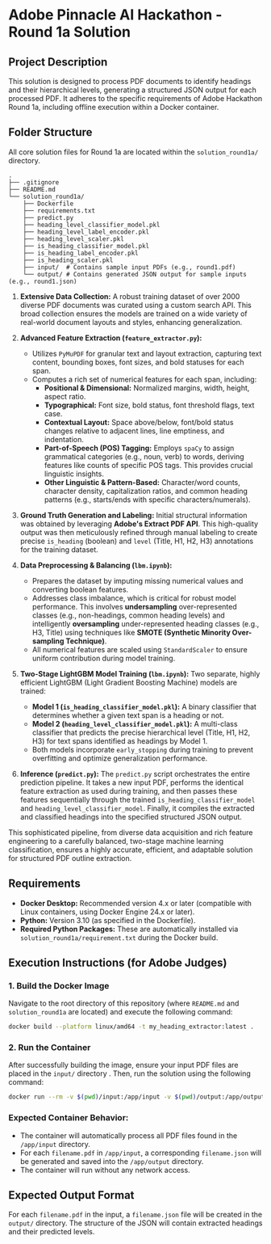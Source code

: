 # Adobe Pinnacle AI Hackathon - Round 1a Solution

## Project Description
This solution is designed to process PDF documents to identify headings and their hierarchical levels, generating a structured JSON output for each processed PDF. It adheres to the specific requirements of Adobe Hackathon Round 1a, including offline execution within a Docker container.

## Folder Structure
All core solution files for Round 1a are located within the `solution_round1a/` directory.

```
.
├── .gitignore
├── README.md
└── solution_round1a/
    ├── Dockerfile
    ├── requirements.txt
    ├── predict.py
    ├── heading_level_classifier_model.pkl
    ├── heading_level_label_encoder.pkl
    ├── heading_level_scaler.pkl
    ├── is_heading_classifier_model.pkl
    ├── is_heading_label_encoder.pkl
    ├── is_heading_scaler.pkl
    ├── input/  # Contains sample input PDFs (e.g., round1.pdf)
    └── output/ # Contains generated JSON output for sample inputs (e.g., round1.json)
```
1.  **Extensive Data Collection:** A robust training dataset of over 2000 diverse PDF documents was curated using a custom search API. This broad collection ensures the models are trained on a wide variety of real-world document layouts and styles, enhancing generalization.

2.  **Advanced Feature Extraction (`feature_extractor.py`):**
    * Utilizes `PyMuPDF` for granular text and layout extraction, capturing text content, bounding boxes, font sizes, and bold statuses for each span.
    * Computes a rich set of numerical features for each span, including:
        * **Positional & Dimensional:** Normalized margins, width, height, aspect ratio.
        * **Typographical:** Font size, bold status, font threshold flags, text case.
        * **Contextual Layout:** Space above/below, font/bold status changes relative to adjacent lines, line emptiness, and indentation.
        * **Part-of-Speech (POS) Tagging:** Employs `spaCy` to assign grammatical categories (e.g., noun, verb) to words, deriving features like counts of specific POS tags. This provides crucial linguistic insights.
        * **Other Linguistic & Pattern-Based:** Character/word counts, character density, capitalization ratios, and common heading patterns (e.g., starts/ends with specific characters/numerals).

3.  **Ground Truth Generation and Labeling:** Initial structural information was obtained by leveraging **Adobe's Extract PDF API**. This high-quality output was then meticulously refined through manual labeling to create precise `is_heading` (boolean) and `level` (Title, H1, H2, H3) annotations for the training dataset.

4.  **Data Preprocessing & Balancing (`lbm.ipynb`):**
    * Prepares the dataset by imputing missing numerical values and converting boolean features.
    * Addresses class imbalance, which is critical for robust model performance. This involves **undersampling** over-represented classes (e.g., non-headings, common heading levels) and intelligently **oversampling** under-represented heading classes (e.g., H3, Title) using techniques like **SMOTE (Synthetic Minority Over-sampling Technique)**.
    * All numerical features are scaled using `StandardScaler` to ensure uniform contribution during model training.

5.  **Two-Stage LightGBM Model Training (`lbm.ipynb`):** Two separate, highly efficient LightGBM (Light Gradient Boosting Machine) models are trained:
    * **Model 1 (`is_heading_classifier_model.pkl`):** A binary classifier that determines whether a given text span is a heading or not.
    * **Model 2 (`heading_level_classifier_model.pkl`):** A multi-class classifier that predicts the precise hierarchical level (Title, H1, H2, H3) for text spans identified as headings by Model 1.
    * Both models incorporate `early_stopping` during training to prevent overfitting and optimize generalization performance.

6.  **Inference (`predict.py`):** The `predict.py` script orchestrates the entire prediction pipeline. It takes a new input PDF, performs the identical feature extraction as used during training, and then passes these features sequentially through the trained `is_heading_classifier_model` and `heading_level_classifier_model`. Finally, it compiles the extracted and classified headings into the specified structured JSON output.

This sophisticated pipeline, from diverse data acquisition and rich feature engineering to a carefully balanced, two-stage machine learning classification, ensures a highly accurate, efficient, and adaptable solution for structured PDF outline extraction.



## Requirements
* **Docker Desktop:** Recommended version 4.x or later (compatible with Linux containers, using Docker Engine 24.x or later).
* **Python:** Version 3.10 (as specified in the Dockerfile).
* **Required Python Packages:** These are automatically installed via `solution_round1a/requirement.txt` during the Docker build.

## Execution Instructions (for Adobe Judges)

### 1. Build the Docker Image
Navigate to the root directory of this repository (where `README.md` and `solution_round1a` are located) and execute the following command:

```bash
docker build --platform linux/amd64 -t my_heading_extractor:latest .
```

### 2. Run the Container
After successfully building the image, ensure your input PDF files are placed in the `input/` directory . Then, run the solution using the following command:

```bash
docker run --rm -v $(pwd)/input:/app/input -v $(pwd)/output:/app/output --network none my_heading_extractor:latest
```

### Expected Container Behavior:
* The container will automatically process all PDF files found in the `/app/input` directory.
* For each `filename.pdf` in `/app/input`, a corresponding `filename.json` will be generated and saved into the `/app/output` directory.
* The container will run without any network access.

## Expected Output Format
For each `filename.pdf` in the input, a `filename.json` file will be created in the `output/` directory. The structure of the JSON will contain extracted headings and their predicted levels.

